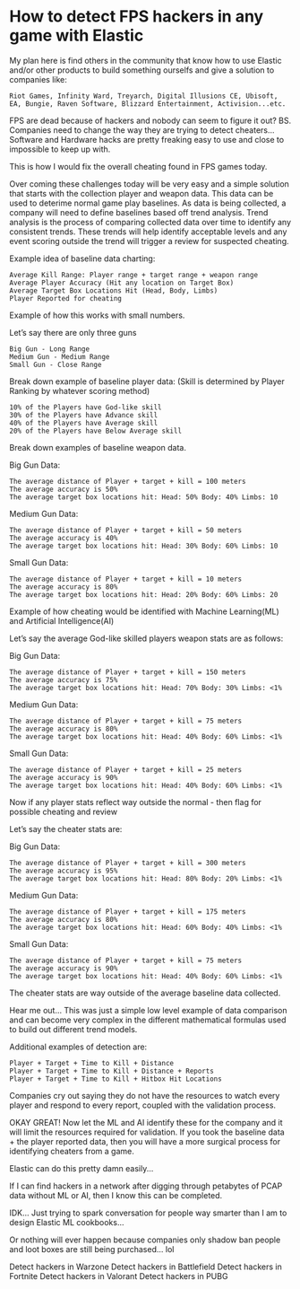 # How to detect FPS hackers in any game with Elastic 

My plan here is find others in the community that know how to use Elastic and/or other products to build something ourselfs and give a solution to companies like:
```
Riot Games, Infinity Ward, Treyarch, Digital Illusions CE, Ubisoft, EA, Bungie, Raven Software, Blizzard Entertainment, Activision...etc.
```
FPS are dead because of hackers and nobody can seem to figure it out? BS. Companies need to change the way they are trying to detect cheaters… Software and Hardware hacks are pretty freaking easy to use and close to impossible to keep up with. 

This is how I would fix the overall cheating found in FPS games today. 

Over coming these challenges today will be very easy and a simple solution that starts with the collection player and weapon data.  This data can be used to deterime normal game play baselines.  As data is being collected, a company will need to define baselines based off trend analysis. Trend analysis is the process of comparing collected data over time to identify any consistent trends. These trends will help identify acceptable levels and any event scoring outside the trend will trigger a review for suspected cheating.

Example idea of baseline data charting:
```
Average Kill Range: Player range + target range + weapon range
Average Player Accuracy (Hit any location on Target Box)
Average Target Box Locations Hit (Head, Body, Limbs)
Player Reported for cheating
```
Example of how this works with small numbers.

Let’s say there are only three guns 
```
Big Gun - Long Range
Medium Gun - Medium Range
Small Gun - Close Range
```
Break down example of baseline player data:
(Skill is determined by Player Ranking by whatever scoring method)
```
10% of the Players have God-like skill
30% of the Players have Advance skill
40% of the Players have Average skill
20% of the Players have Below Average skill
```
Break down examples of baseline weapon data.

Big Gun Data:
```
The average distance of Player + target + kill = 100 meters
The average accuracy is 50%
The average target box locations hit: Head: 50% Body: 40% Limbs: 10
```
Medium Gun Data:
```
The average distance of Player + target + kill = 50 meters
The average accuracy is 40%
The average target box locations hit: Head: 30% Body: 60% Limbs: 10
```
Small Gun Data:
```
The average distance of Player + target + kill = 10 meters
The average accuracy is 80%
The average target box locations hit: Head: 20% Body: 60% Limbs: 20
```
Example of how cheating would be identified with Machine Learning(ML) and Artificial Intelligence(AI)

Let’s say the average God-like skilled players weapon stats are as follows:

Big Gun Data:
```
The average distance of Player + target + kill = 150 meters
The average accuracy is 75%
The average target box locations hit: Head: 70% Body: 30% Limbs: <1%
```
Medium Gun Data:
```
The average distance of Player + target + kill = 75 meters
The average accuracy is 80%
The average target box locations hit: Head: 40% Body: 60% Limbs: <1%
```
Small Gun Data:
```
The average distance of Player + target + kill = 25 meters
The average accuracy is 90%
The average target box locations hit: Head: 40% Body: 60% Limbs: <1%
```
Now if any player stats reflect way outside the normal - then flag for possible cheating and review

Let’s say the cheater stats are:

Big Gun Data:
```
The average distance of Player + target + kill = 300 meters
The average accuracy is 95%
The average target box locations hit: Head: 80% Body: 20% Limbs: <1%
```
Medium Gun Data:
```
The average distance of Player + target + kill = 175 meters
The average accuracy is 80%
The average target box locations hit: Head: 60% Body: 40% Limbs: <1%
```
Small Gun Data:
```
The average distance of Player + target + kill = 75 meters
The average accuracy is 90%
The average target box locations hit: Head: 40% Body: 60% Limbs: <1%
```
The cheater stats are way outside of the average baseline data collected.

Hear me out… This was just a simple low level example of data comparison and can become very complex in the different mathematical formulas used to build out different trend models.

Additional examples of detection are:
```
Player + Target + Time to Kill + Distance
Player + Target + Time to Kill + Distance + Reports
Player + Target + Time to Kill + Hitbox Hit Locations
```
Companies cry out saying they do not have the resources to watch every player and respond to every report, coupled with the validation process.

OKAY GREAT!  Now let the ML and AI identify these for the company and it will limit the resources required for validation. If you took the baseline data + the player reported data, then you will have a more surgical process for identifying cheaters from a game.

Elastic can do this pretty damn easily...

If I can find hackers in a network after digging through petabytes of PCAP data without ML or AI, then I know this can be completed. 

IDK... Just trying to spark conversation for people way smarter than I am to design Elastic ML cookbooks...

Or nothing will ever happen because companies only shadow ban people and loot boxes are still being purchased... lol

Detect hackers in Warzone
Detect hackers in Battlefield
Detect hackers in Fortnite 
Detect hackers in Valorant
Detect hackers in PUBG

